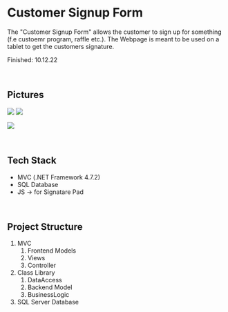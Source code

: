# Customer Signup Form

The "Customer Signup Form" allows the customer to sign up for something (f.e custoemr program, raffle etc.). The Webpage is meant to be used on a tablet to get the customers signature.

Finished: 10.12.22

<br>

## Pictures

![](https://i.imgur.com/vGnO3li.png)
![](https://i.imgur.com/qKGsLla.png)

![](https://i.imgur.com/svUScwp.png)

<br>

## Tech Stack

- MVC (.NET Framework 4.7.2)
- SQL Database
- JS -> for Signatare Pad

<br>

## Project Structure

1. MVC 
	1. Frontend Models
	2. Views
	3. Controller
2. Class Library
	1. DataAccess
	2. Backend Model
	3. BusinessLogic
3. SQL Server Database
